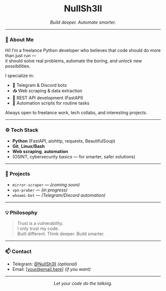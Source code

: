 <h1 align="center">NullSh3ll</h1>
<p align="center"><i>Build deeper. Automate smarter.</i></p>

------------

### 👋 About Me

Hi! I’m a freelance Python developer who believes that code should do more than just run —  
it should solve real problems, automate the boring, and unlock new possibilities.

I specialize in:
- 🤖 Telegram & Discord bots
- 📥 Web scraping & data extraction
- 🔌 REST API development (FastAPI)
- 🧹 Automation scripts for routine tasks

Always open to freelance work, tech collabs, and interesting projects.

------------

### ⚙️ Tech Stack

- **Python** (FastAPI, aiohttp, requests, BeautifulSoup)
- **Git**, **Linux/Bash**
- **Web scraping**, **automation**
- (OSINT, cybersecurity basics — for smarter, safer solutions)

------------

### 🚀 Projects

- `mirror-scraper` — *(coming soon)*  
- `vpn-prober` — *(in progress)*  
- `whoami-bot` — *(Telegram/Discord automation)*

------------

### 💡 Philosophy

> Trust is a vulnerability.  
> I only trust my code.  
> Built different. Think deeper. Build smarter.

------------

### 📫 Contact

- Telegram: [@NullSh3ll](https://t.me/NullSh3ll) *(optional)*
- Email: [your@email.here] *(if you want)*

------------

<p align="center"><i>Let your code do the talking.</i></p>
